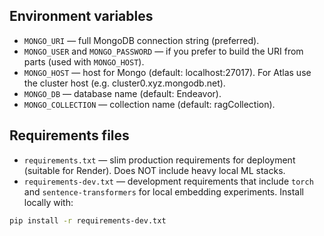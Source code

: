 



## Environment variables
 - `MONGO_URI` — full MongoDB connection string (preferred).
 - `MONGO_USER` and `MONGO_PASSWORD` — if you prefer to build the URI from parts (used with `MONGO_HOST`).
 - `MONGO_HOST` — host for Mongo (default: localhost:27017). For Atlas use the cluster host (e.g. cluster0.xyz.mongodb.net).
 - `MONGO_DB` — database name (default: Endeavor).
 - `MONGO_COLLECTION` — collection name (default: ragCollection).



Requirements files
------------------
- `requirements.txt` — slim production requirements for deployment (suitable for Render). Does NOT include heavy local ML stacks.
- `requirements-dev.txt` — development requirements that include `torch` and `sentence-transformers` for local embedding experiments. Install locally with:

```bash
pip install -r requirements-dev.txt
```


